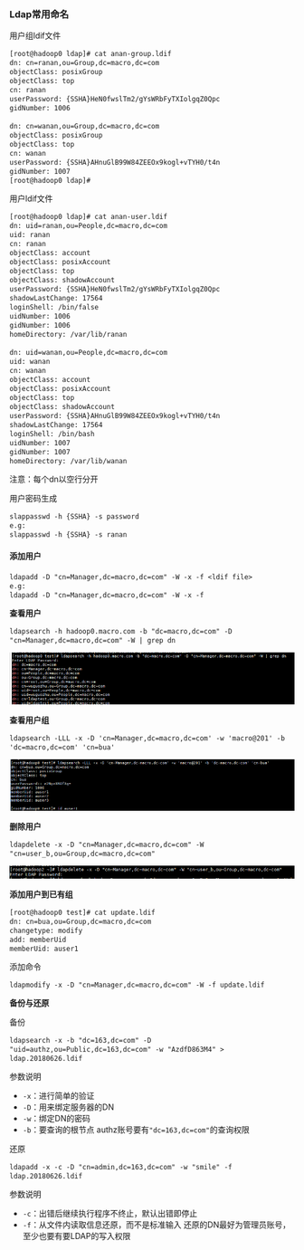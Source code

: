 ### Ldap常用命名

用户组ldif文件

```shell
[root@hadoop0 ldap]# cat anan-group.ldif
dn: cn=ranan,ou=Group,dc=macro,dc=com
objectClass: posixGroup
objectClass: top
cn: ranan
userPassword: {SSHA}HeN0fwslTm2/gYsWRbFyTXIolgqZ0Qpc
gidNumber: 1006

dn: cn=wanan,ou=Group,dc=macro,dc=com
objectClass: posixGroup
objectClass: top
cn: wanan
userPassword: {SSHA}AHnuGlB99W84ZEEOx9kogl+vTYH0/t4n
gidNumber: 1007
[root@hadoop0 ldap]#
```

用户ldif文件

```shell
[root@hadoop0 ldap]# cat anan-user.ldif
dn: uid=ranan,ou=People,dc=macro,dc=com
uid: ranan
cn: ranan
objectClass: account
objectClass: posixAccount
objectClass: top
objectClass: shadowAccount
userPassword: {SSHA}HeN0fwslTm2/gYsWRbFyTXIolgqZ0Qpc
shadowLastChange: 17564
loginShell: /bin/false
uidNumber: 1006
gidNumber: 1006
homeDirectory: /var/lib/ranan

dn: uid=wanan,ou=People,dc=macro,dc=com
uid: wanan
cn: wanan
objectClass: account
objectClass: posixAccount
objectClass: top
objectClass: shadowAccount
userPassword: {SSHA}AHnuGlB99W84ZEEOx9kogl+vTYH0/t4n
shadowLastChange: 17564
loginShell: /bin/bash
uidNumber: 1007
gidNumber: 1007
homeDirectory: /var/lib/wanan
```

注意：每个dn以空行分开

用户密码生成

```shell
slappasswd -h {SSHA} -s password
e.g:
slappasswd -h {SSHA} -s ranan
```



#### 添加用户

```
ldapadd -D "cn=Manager,dc=macro,dc=com" -W -x -f <ldif file>
e.g:
ldapadd -D "cn=Manager,dc=macro,dc=com" -W -x -f 
```

**查看用户**

```
ldapsearch -h hadoop0.macro.com -b "dc=macro,dc=com" -D "cn=Manager,dc=macro,dc=com" -W | grep dn
```

![1561038652185](.image/command.assets/1561038652185.png)

**查看用户组**

```
ldapsearch -LLL -x -D 'cn=Manager,dc=macro,dc=com' -w 'macro@201' -b 'dc=macro,dc=com' 'cn=bua'
```

![1561038621752](.image/command.assets/1561038621752.png)

**删除用户**

```
ldapdelete -x -D "cn=Manager,dc=macro,dc=com" -W "cn=user_b,ou=Group,dc=macro,dc=com"
```

![1561038741506](.image/command.assets/1561038741506.png)

**添加用户到已有组**

```
[root@hadoop0 test]# cat update.ldif
dn: cn=bua,ou=Group,dc=macro,dc=com
changetype: modify
add: memberUid
memberUid: auser1
```

添加命令

```
ldapmodify -x -D "cn=Manager,dc=macro,dc=com" -W -f update.ldif
```

**备份与还原**

备份

```shell
ldapsearch -x -b "dc=163,dc=com" -D "uid=authz,ou=Public,dc=163,dc=com" -w "AzdfD863M4" > ldap.20180626.ldif
```

参数说明

- `-x`：进行简单的验证
- `-D`：用来绑定服务器的DN
- `-w`：绑定DN的密码
- `-b`：要查询的根节点 authz账号要有`"dc=163,dc=com"`的查询权限

还原

```shell
ldapadd -x -c -D "cn=admin,dc=163,dc=com" -w "smile" -f ldap.20180626.ldif
```

参数说明

- `-c`：出错后继续执行程序不终止，默认出错即停止
- `-f`：从文件内读取信息还原，而不是标准输入 还原的DN最好为管理员账号，至少也要有要LDAP的写入权限